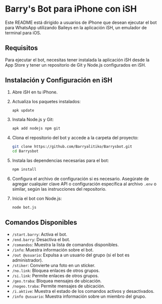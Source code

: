 # Barry's Bot para iPhone con iSH

Este README está dirigido a usuarios de iPhone que desean ejecutar el bot para WhatsApp utilizando Baileys en la aplicación iSH, un emulador de terminal para iOS.

## Requisitos

Para ejecutar el bot, necesitas tener instalada la aplicación iSH desde la App Store y tener un repositorio de Git y Node.js configurados en iSH.

## Instalación y Configuración en iSH

1. Abre iSH en tu iPhone.

2. Actualiza los paquetes instalados:
    ```bash
    apk update
    ```

3. Instala Node.js y Git:
    ```bash
    apk add nodejs npm git
    ```

4. Clona el repositorio del bot y accede a la carpeta del proyecto:
    ```bash
    git clone https://github.com/Barryalitiko/Barrysbot.git
    cd Barrysbot
    ```

5. Instala las dependencias necesarias para el bot:
    ```bash
    npm install
    ```

6. Configura el archivo de configuración si es necesario. Asegúrate de agregar cualquier clave API o configuración específica al archivo `.env` o similar, según las instrucciones del repositorio.

7. Inicia el bot con Node.js:
    ```bash
    node bot.js
    ```

## Comandos Disponibles

- `/start.barry`: Activa el bot.
- `/end.barry`: Desactiva el bot.
- `/comandos`: Muestra la lista de comandos disponibles.
- `/info`: Muestra información sobre el bot.
- `/out @usuario`: Expulsa a un usuario del grupo (si el bot es administrador).
- `/stiker`: Convierte una foto en un sticker.
- `/no.link`: Bloquea enlaces de otros grupos.
- `/si.link`: Permite enlaces de otros grupos.
- `/geo.traba`: Bloquea mensajes de ubicación.
- `/nogeo.traba`: Permite mensajes de ubicación.
- `/i.aktive`: Muestra el estado de los comandos activos y desactivados.
- `/info @usuario`: Muestra información sobre un miembro del grupo.